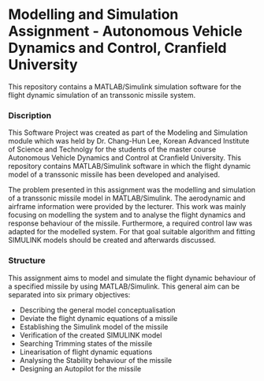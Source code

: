 # Modelling and Simulation Assignment - Autonomous Vehicle Dynamics and Control, Cranfield University

This repository contains a MATLAB/Simulink simulation software for the flight dynamic simulation of an transsonic missile system.

### Discription
This Software Project was created as part of the Modeling and Simulation module which was held by Dr. Chang-Hun Lee, Korean Advanced Institute of Science and Technolgy for the students of the master course Autonomous Vehicle Dynamics and Control at Cranfield University. This repository contains MATLAB/Simulink software in which the flight dynamic model of a transsonic missile has been developed and analyised. 

The problem presented in this assignment was the modelling and simulation of a transsonic missile model in MATLAB/Simulink. The aerodynamic and airframe information were provided by the lecturer.  This work was mainly focusing on modelling the system and to analyse the flight dynamics  and response behaviour of the missile.  Furthermore, a required control law was adapted for the modelled system. For that goal suitable algorithm and fitting SIMULINK models should be created and afterwards discussed.

### Structure

This assignment aims to model and simulate the flight dynamic behaviour of a specified
missile by using MATLAB/Simulink. This general aim can be separated into six primary
objectives:

* Describing the general model conceptualisation
* Deviate the flight dynamic equations of a missile
* Establishing the Simulink model of the missile
* Verification of the created SIMULINK model
* Searching Trimming states of the missile
* Linearisation of flight dynamic equations
* Analysing the Stability behaviour of the missile
* Designing an Autopilot for the missile

